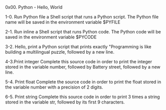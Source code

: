 0x00. Python - Hello, World

1-0. Run Python file
a Shell script that runs a Python script.
The Python file name will be saved in the environment variable $PYFILE

2-1. Run inline
a Shell script that runs Python code.
The Python code will be saved in the environment variable $PYCODE

3-2. Hello, print
a Python script that prints exactly "Programming is like building a multilingual puzzle, followed by a new line.

4-3.Print integer
Complete this source code in order to print the integer stored in the variable number, followed by Battery street, followed by a new line.

5-4. Print float
Complete the source code in order to print the float stored in the variable number with a precision of 2 digits.

6-5. Print string
Complete this source code in order to print 3 times a string stored in the variable str, followed by its first 9 characters.
